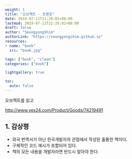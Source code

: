 ```yaml
---
weight: 1
title: "오브젝트 - 조영호"
date: 2019-07-11T21:29:01+08:00
lastmod: 2019-07-11T21:29:01+08:00
draft: false
author: "SeungyongShim"
authorLink: "https://seungyongshim.github.io"
resources:
- name: "book"
  src: "book.jpg"

tags: ["book", "clean"]
categories: ["book"]

lightgallery: true

toc:
  auto: false
---
```


오브젝트를 읽고   

<!--more-->
http://www.yes24.com/Product/Goods/74219491

## 1. 감상평

- 외국 번역서가 아닌 한국개발자의 관점에서 작성된 훌륭한 책이다. 
- 구체적인 코드 예시가 포함되어 있다. 
- 책의 모든 내용을 개발자라면 반드시 알아야 한다.
